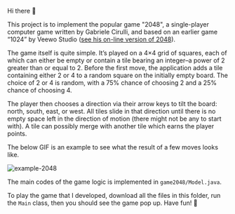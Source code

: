 Hi there 👋

This project is to implement the popular game "2048", a single-player computer game written by Gabriele Cirulli, 
and based on an earlier game “1024” by Veewo Studio ([see his on-line version of 2048](https://play2048.co/)). 

The game itself is quite simple. It’s played on a 4×4 grid of squares, each of which can either be empty or 
contain a tile bearing an integer–a power of 2 greater than or equal to 2. Before the first move, the application 
adds a tile containing either 2 or 4 to a random square on the initially empty board. The choice of 2 or 4 is random, 
with a 75% chance of choosing 2 and a 25% chance of choosing 4.

The player then chooses a direction via their arrow keys to tilt the board: north, south, east, or west. 
All tiles slide in that direction until there is no empty space left in the direction of motion (there might not be 
any to start with). A tile can possibly merge with another tile which earns the player points.

The below GIF is an example to see what the result of a few moves looks like.

![example-2048](https://user-images.githubusercontent.com/88932816/211224036-7cee85f3-48c1-4a79-827a-00ee38c2eb89.gif)



The main codes of the game logic is implemented in `game2048/Model.java`. 

To play the game that I developed, download all the files in this folder, run the `Main` class, 
then you should see the game pop up. Have fun! 🙌
